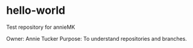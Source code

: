 # hello-world
Test repository for annieMK

Owner: Annie Tucker
Purpose: To understand repositories and branches.
